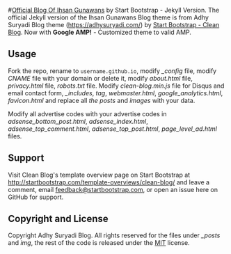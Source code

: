 #[Official Blog Of Ihsan Gunawans](https://ihsangunawans.github.io/)
by Start Bootstrap - Jekyll Version.
The official Jekyll version of the Ihsan Gunawans Blog theme is from Adhy Suryadi Blog theme (https://adhysuryadi.com/)
by [Start Bootstrap - Clean Blog](http://startbootstrap.com/template-overviews/clean-blog/).
Now with **Google AMP!** - Customized theme to valid AMP.

## Usage
Fork the repo, rename to `username.github.io`, modify *_config* file, modify *CNAME* file with your domain or delete it, modify *about.html* file, *privacy.html* file, *robots.txt* file. Modify *clean-blog.min.js* file for Disqus and email contact form, *_includes*, *tag*, *webmaster.html*, *google_analytics.html*, *favicon.html* and replace all *the posts* and *images* with your data.

Modify all advertise codes with your advertise codes in *adsense_bottom_post.html*, *adsense_index.html*, *adsense_top_comment.html*, *adsense_top_post.html*, *page_level_ad.html* files.  

## Support
Visit Clean Blog's template overview page on Start Bootstrap at http://startbootstrap.com/template-overviews/clean-blog/ and leave a comment, email feedback@startbootstrap.com, or open an issue here on GitHub for support.

## Copyright and License
Copyright Adhy Suryadi Blog. All rights reserved for the files under *_posts* and *img*, the rest of the code is released under the [MIT](https://github.com/KompiAjaib/kompiajaib.github.io/blob/master/LICENSE) license.
